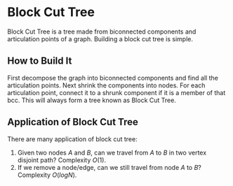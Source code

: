 # Block Cut Tree

Block Cut Tree is a tree made from biconnected components and articulation points of a graph. Building a block cut tree is simple.

## How to Build It

First decompose the graph into biconnected components and find all the articulation points. Next shrink the components into nodes. For each articulation point, connect it to a shrunk component if it is a member of that bcc. This will always form a tree known as Block Cut Tree.

## Application of Block Cut Tree

There are many application of block cut tree:

1. Given two nodes $A$ and $B$, can we travel from $A$ to $B$ in two vertex disjoint path? Complexity $O(1)$.
1. If we remove a node/edge, can we still travel from node $A$ to $B$? Complexity $O(logN)$.

